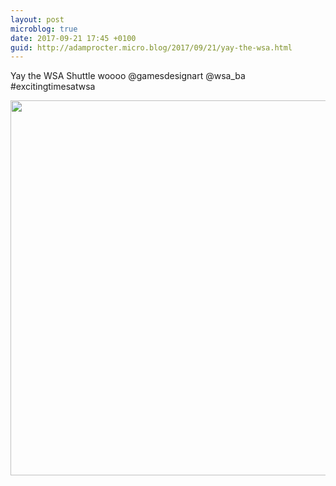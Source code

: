 ```yaml
---
layout: post
microblog: true
date: 2017-09-21 17:45 +0100
guid: http://adamprocter.micro.blog/2017/09/21/yay-the-wsa.html
---
```

Yay the WSA Shuttle woooo @gamesdesignart @wsa_ba #excitingtimesatwsa

<img src="http://discursive.adamprocter.co.uk/uploads/2017/cf07eb54c6.jpg" width="600" height="600" />

